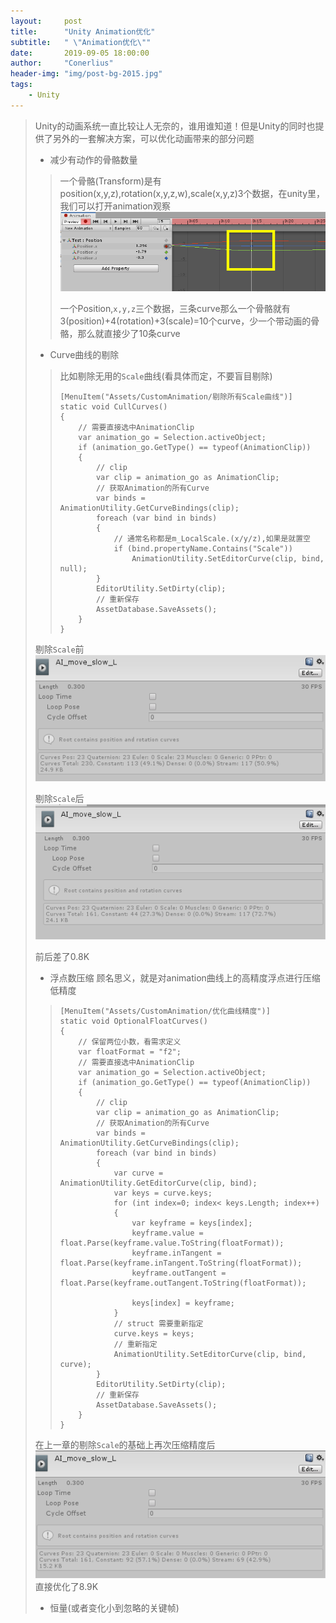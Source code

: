 ```yaml
---
layout:     post
title:      "Unity Animation优化"
subtitle:   " \"Animation优化\""
date:       2019-09-05 18:00:00
author:     "Conerlius"
header-img: "img/post-bg-2015.jpg"
tags:
    - Unity
---
```


> Unity的动画系统一直比较让人无奈的，谁用谁知道！但是Unity的同时也提供了另外的一套解决方案，可以优化动画带来的部分问题
> * 减少有动作的骨骼数量
>> 一个骨骼(Transform)是有position(x,y,z),rotation(x,y,z,w),scale(x,y,z)3个数据，在unity里，我们可以打开animation观察
>> ![png](/images/Unity/CustomAnimation1.jpg)
>>
>> 一个Position,`x,y,z`三个数据，三条curve那么一个骨骼就有3(position)+4(rotation)+3(scale)=10个curve，少一个带动画的骨骼，那么就直接少了10条curve
> * Curve曲线的剔除
>> 比如剔除无用的`Scale`曲线(看具体而定，不要盲目剔除)
>> ```
>> [MenuItem("Assets/CustomAnimation/剔除所有Scale曲线")]
>> static void CullCurves()
>> {
>>     // 需要直接选中AnimationClip
>>     var animation_go = Selection.activeObject;
>>     if (animation_go.GetType() == typeof(AnimationClip))
>>     {
>>         // clip
>>         var clip = animation_go as AnimationClip;
>>         // 获取Animation的所有Curve
>>         var binds = AnimationUtility.GetCurveBindings(clip);
>>         foreach (var bind in binds)
>>         {
>>             // 通常名称都是m_LocalScale.(x/y/z),如果是就置空
>>             if (bind.propertyName.Contains("Scale"))
>>                 AnimationUtility.SetEditorCurve(clip, bind, null);
>>         }
>>         EditorUtility.SetDirty(clip);
>>         // 重新保存
>>         AssetDatabase.SaveAssets();
>>     }
>> }
>> ```
> 剔除`Scale`前
> ![png](/images/Unity/CustomAnimation2.jpg)
> 
> 剔除`Scale`后
> ![png](/images/Unity/CustomAnimation3.jpg)
> 
> 前后差了0.8K
> 
> * 浮点数压缩
> 顾名思义，就是对animation曲线上的高精度浮点进行压缩低精度
>> ```
>> [MenuItem("Assets/CustomAnimation/优化曲线精度")]
>> static void OptionalFloatCurves()
>> {
>>     // 保留两位小数，看需求定义
>>     var floatFormat = "f2";
>>     // 需要直接选中AnimationClip
>>     var animation_go = Selection.activeObject;
>>     if (animation_go.GetType() == typeof(AnimationClip))
>>     {
>>         // clip
>>         var clip = animation_go as AnimationClip;
>>         // 获取Animation的所有Curve
>>         var binds = AnimationUtility.GetCurveBindings(clip);
>>         foreach (var bind in binds)
>>         {
>>             var curve = AnimationUtility.GetEditorCurve(clip, bind);
>>             var keys = curve.keys;
>>             for (int index=0; index< keys.Length; index++)
>>             {
>>                 var keyframe = keys[index];
>>                 keyframe.value = float.Parse(keyframe.value.ToString(floatFormat));
>>                 keyframe.inTangent = float.Parse(keyframe.inTangent.ToString(floatFormat));
>>                 keyframe.outTangent = float.Parse(keyframe.outTangent.ToString(floatFormat));
>> 
>>                 keys[index] = keyframe;
>>             }
>>             // struct 需要重新指定
>>             curve.keys = keys;
>>             // 重新指定
>>             AnimationUtility.SetEditorCurve(clip, bind, curve);
>>         }
>>         EditorUtility.SetDirty(clip);
>>         // 重新保存
>>         AssetDatabase.SaveAssets();
>>     }
>> }
>> ```
>
> 在上一章的剔除`Scale`的基础上再次压缩精度后
> ![png](/images/Unity/CustomAnimation4.jpg)
> 直接优化了8.9K
> * 恒量(或者变化小到忽略的关键帧)
>